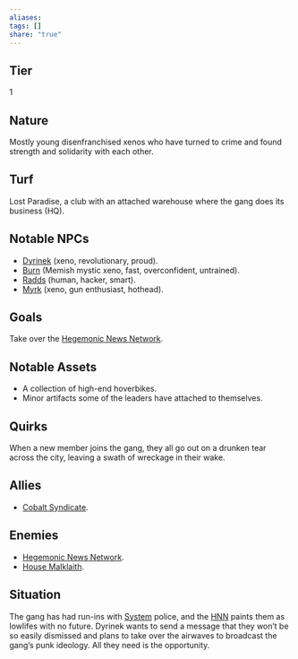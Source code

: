 ```yaml
---
aliases: 
tags: []
share: "true"
---
```

## Tier

1

## Nature

Mostly young disenfranchised xenos who have turned to crime and found strength and solidarity with each other.

## Turf

Lost Paradise, a club with an attached warehouse where the gang does its business (HQ).

## Notable NPCs

- [Dyrinek](Dyrinek.md) (xeno, revolutionary, proud).
- [Burn](Burn.md) (Memish mystic xeno, fast, overconfident, untrained).
- [Radds](Radds.md) (human, hacker, smart).
- [Myrk](Myrk.md) (xeno, gun enthusiast, hothead).


## Goals

Take over the [Hegemonic News Network](./Hegemonic%20News%20Network.md).

## Notable Assets

- A collection of high-end hoverbikes.
- Minor artifacts some of the leaders have attached to themselves.


## Quirks

When a new member joins the gang, they all go out on a drunken tear across the city, leaving a swath of wreckage in their wake.

## Allies

- [Cobalt Syndicate](./Cobalt%20Syndicate.md).


## Enemies

- [Hegemonic News Network](./Hegemonic%20News%20Network.md).
- [House Malklaith](./House%20Malklaith.md).


## Situation

The gang has had run-ins with [System](System.md) police, and the [HNN](./Hegemonic%20News%20Network.md) paints them as lowlifes with no future. Dyrinek wants to send a message that they won’t be so easily dismissed and plans to take over the airwaves to broadcast the gang’s punk ideology. All they need is the opportunity.
